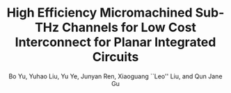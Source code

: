 ---
type: article
title: High Efficiency Micromachined Sub-THz Channels for Low Cost Interconnect for Planar Integrated Circuits
author: Bo Yu, Yuhao Liu, Yu Ye, Junyan Ren, Xiaoguang ``Leo'' Liu, and Qun Jane Gu
journal: IEEE Transactions on Microwave Theory and Techniques
volume: 
number: 
year: 2016
month: 
doi: 
pages: 
publisher:
booktitle:
note: In Press
sort_key: 201312
---